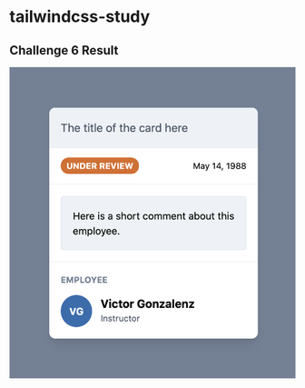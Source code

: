 # tailwindcss-study

## Challenge 6 Result
![employee cards](https://github.com/desict/tailwindcss-study/blob/master/tailwindcss_challenge6_employee-card_result.png?raw=true)
